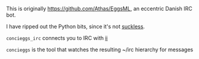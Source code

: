 This is originally <https://github.com/Athas/EggsML>, an eccentric Danish IRC bot.

I have ripped out the Python bits, since it's not [suckless](http://suckless.org/).

`concieggs_irc` connects you to IRC with [ii](http://tools.suckless.org/ii)

`concieggs` is the tool that watches the resulting ~/irc hierarchy for messages
